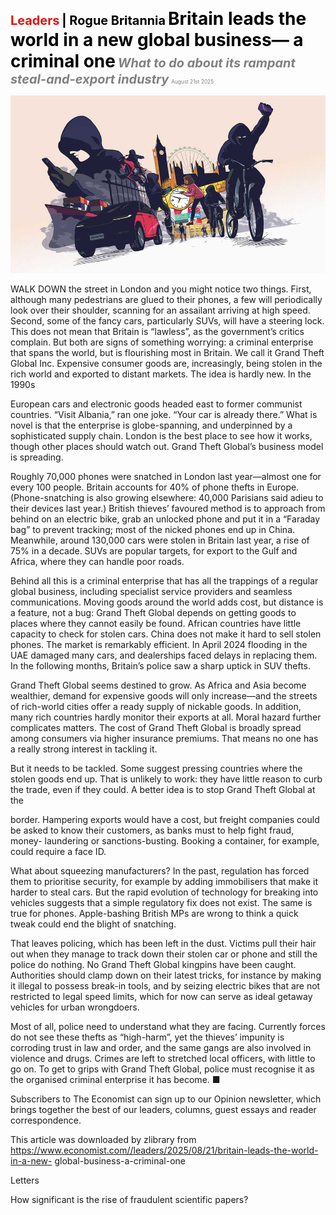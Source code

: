 <span style="color:#E3120B; font-size:14.9pt; font-weight:bold;">Leaders</span> <span style="color:#000000; font-size:14.9pt; font-weight:bold;">| Rogue Britannia</span>
<span style="color:#000000; font-size:21.0pt; font-weight:bold;">Britain leads the world in a new global business— a criminal one</span>
<span style="color:#808080; font-size:14.9pt; font-weight:bold; font-style:italic;">What to do about its rampant steal-and-export industry</span>
<span style="color:#808080; font-size:6.2pt;">August 21st 2025</span>

![](../images/008_Britain_leads_the_world_in_a_new_global_businessa_criminal_o/p0032_img01.jpeg)

WALK DOWN the street in London and you might notice two things. First, although many pedestrians are glued to their phones, a few will periodically look over their shoulder, scanning for an assailant arriving at high speed. Second, some of the fancy cars, particularly SUVs, will have a steering lock. This does not mean that Britain is “lawless”, as the government’s critics complain. But both are signs of something worrying: a criminal enterprise that spans the world, but is flourishing most in Britain. We call it Grand Theft Global Inc. Expensive consumer goods are, increasingly, being stolen in the rich world and exported to distant markets. The idea is hardly new. In the 1990s

European cars and electronic goods headed east to former communist countries. “Visit Albania,” ran one joke. “Your car is already there.” What is novel is that the enterprise is globe-spanning, and underpinned by a sophisticated supply chain. London is the best place to see how it works, though other places should watch out. Grand Theft Global’s business model is spreading.

Roughly 70,000 phones were snatched in London last year—almost one for every 100 people. Britain accounts for 40% of phone thefts in Europe. (Phone-snatching is also growing elsewhere: 40,000 Parisians said adieu to their devices last year.) British thieves’ favoured method is to approach from behind on an electric bike, grab an unlocked phone and put it in a “Faraday bag” to prevent tracking; most of the nicked phones end up in China. Meanwhile, around 130,000 cars were stolen in Britain last year, a rise of 75% in a decade. SUVs are popular targets, for export to the Gulf and Africa, where they can handle poor roads.

Behind all this is a criminal enterprise that has all the trappings of a regular global business, including specialist service providers and seamless communications. Moving goods around the world adds cost, but distance is a feature, not a bug: Grand Theft Global depends on getting goods to places where they cannot easily be found. African countries have little capacity to check for stolen cars. China does not make it hard to sell stolen phones. The market is remarkably efficient. In April 2024 flooding in the UAE damaged many cars, and dealerships faced delays in replacing them. In the following months, Britain’s police saw a sharp uptick in SUV thefts.

Grand Theft Global seems destined to grow. As Africa and Asia become wealthier, demand for expensive goods will only increase—and the streets of rich-world cities offer a ready supply of nickable goods. In addition, many rich countries hardly monitor their exports at all. Moral hazard further complicates matters. The cost of Grand Theft Global is broadly spread among consumers via higher insurance premiums. That means no one has a really strong interest in tackling it.

But it needs to be tackled. Some suggest pressing countries where the stolen goods end up. That is unlikely to work: they have little reason to curb the trade, even if they could. A better idea is to stop Grand Theft Global at the

border. Hampering exports would have a cost, but freight companies could be asked to know their customers, as banks must to help fight fraud, money- laundering or sanctions-busting. Booking a container, for example, could require a face ID.

What about squeezing manufacturers? In the past, regulation has forced them to prioritise security, for example by adding immobilisers that make it harder to steal cars. But the rapid evolution of technology for breaking into vehicles suggests that a simple regulatory fix does not exist. The same is true for phones. Apple-bashing British MPs are wrong to think a quick tweak could end the blight of snatching.

That leaves policing, which has been left in the dust. Victims pull their hair out when they manage to track down their stolen car or phone and still the police do nothing. No Grand Theft Global kingpins have been caught. Authorities should clamp down on their latest tricks, for instance by making it illegal to possess break-in tools, and by seizing electric bikes that are not restricted to legal speed limits, which for now can serve as ideal getaway vehicles for urban wrongdoers.

Most of all, police need to understand what they are facing. Currently forces do not see these thefts as “high-harm”, yet the thieves’ impunity is corroding trust in law and order, and the same gangs are also involved in violence and drugs. Crimes are left to stretched local officers, with little to go on. To get to grips with Grand Theft Global, police must recognise it as the organised criminal enterprise it has become. ■

Subscribers to The Economist can sign up to our Opinion newsletter, which brings together the best of our leaders, columns, guest essays and reader correspondence.

This article was downloaded by zlibrary from https://www.economist.com//leaders/2025/08/21/britain-leads-the-world-in-a-new- global-business-a-criminal-one

Letters

How significant is the rise of fraudulent scientific papers?